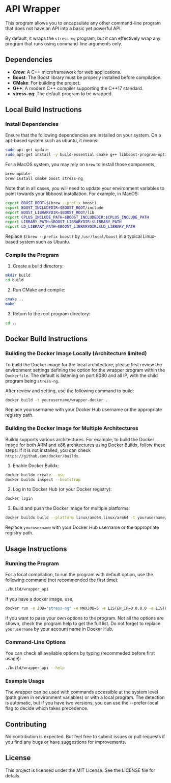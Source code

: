 # API Wrapper

This program allows you to encapsulate any other command-line program that does not have an API into a basic yet powerful API.

By default, it wraps the `stress-ng` program, but it can effectively wrap any program that runs using command-line arguments only.

## Dependencies

- **Crow**: A C++ microframework for web applications.
- **Boost**: The Boost library must be properly installed before compilation.
- **CMake**: For building the project.
- **G++**: A modern C++ compiler supporting the C++17 standard.
- **stress-ng**: The default program to be wrapped.

## Local Build Instructions

### Install Dependencies

Ensure that the following dependencies are installed on your system. On a apt-based system such as ubuntu, it means:

```bash
sudo apt-get update
sudo apt-get install -y build-essential cmake g++ libboost-program-options-dev stress-ng
```

For a MacOS system, you may rely on ```brew``` to install those components,

```bash
brew update
brew install cmake boost stress-ng
```

Note that in all cases, you will need to update your environment variables to point towards your libboost installation.
For example, in MacOS:
```bash
export BOOST_ROOT=$(brew --prefix boost)
export BOOST_INCLUDEDIR=$BOOST_ROOT/include
export BOOST_LIBRARYDIR=$BOOST_ROOT/lib
export CPLUS_INCLUDE_PATH=$BOOST_INCLUDEDIR:$CPLUS_INCLUDE_PATH
export LIBRARY_PATH=$BOOST_LIBRARYDIR:$LIBRARY_PATH
export LD_LIBRARY_PATH=$BOOST_LIBRARYDIR:$LD_LIBRARY_PATH
```
Replace ```$(brew --prefix boost)``` by ```/usr/local/boost``` in a typical Linux-based system such as Ubuntu.

### Compile the Program

1. Create a build directory:
```bash 
mkdir build
cd build
```
2. Run CMake and compile:
```bash
cmake ..
make
```
3. Return to the root program directory:
```bash
cd ..
```

## Docker Build Instructions

### Building the Docker Image Locally (Architecture limited)

To build the Docker image for the local architecture, please first review the environment settings defining the option for the wrapper program within the ```Dockerfile```. The default is listening on port 8080 and all IP, with the child program being ```stress-ng```.

After review and setting, use the following command to build:

```bash
docker build -t yourusername/wrapper-docker .
```
Replace yourusername with your Docker Hub username or the appropriate registry path.

### Building the Docker Image for Multiple Architectures
Buildx supports various architectures. For example, to build the Docker image for both ARM and x86 architectures using Docker Buildx, follow these steps:
If it is not installed, you can check ```https://github.com/docker/buildx```.
1. Enable Docker Buildx:
```bash
docker buildx create --use
docker buildx inspect --bootstrap
```
2. Log in to Docker Hub (or your Docker registry):
```bash
docker login
```
3. Build and push the Docker image for multiple platforms:
```bash
docker buildx build --platform linux/amd64,linux/arm64 -t yourusername/wrapper-docker --push .
```
Replace ```yourusername``` with your Docker Hub username or the appropriate registry path.

## Usage Instructions

### Running the Program
For a local compilation, to run the program with default option, use the following command (not recommended the first time):
```bash
./build/wrapper_api
```

If you have a docker image, use,
```bash
docker run -e JOB="stress-ng" -e MAXJOB=5 -e LISTEN_IP=0.0.0.0 -e LISTEN_PORT=8080 -p 8080:8080 yourusername/wrapper-docker
```
if you want to pass your own options to the program. Not all the options are shown, check the program help to get the full list.
Do not forget to replace ```yourusername``` by your account name in Docker Hub.

### Command-Line Options
You can check all available options by typing (recommeded before first usage):
```bash
./build/wrapper_api --help
```

### Example Usage
The wrapper can be used with commands accessible at the system level (path given in environment variables) or with a local program. The detection is automatic, but if you have two versions, you can use the --prefer-local flag to decide which takes precedence.

## Contributing
No contribution is expected. But feel free to submit issues or pull requests if you find any bugs or have suggestions for improvements.

## License
This project is licensed under the MIT License. See the LICENSE file for details.